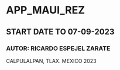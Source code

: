 # APP_MAUI_REZ
## START DATE TO 07-09-2023
### AUTOR: RICARDO ESPEJEL ZARATE
CALPULALPAN, TLAX. MEXICO 2023

